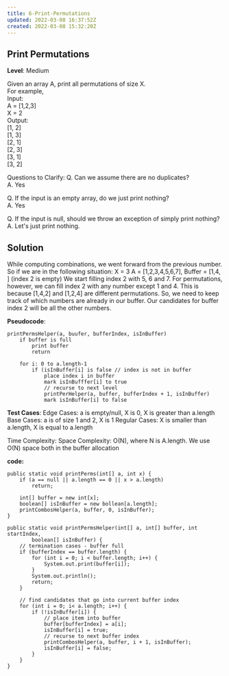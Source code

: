 ```yaml
---
title: 6-Print-Permutations
updated: 2022-03-08 16:37:52Z
created: 2022-03-08 15:32:20Z
---
```


## Print Permutations

**Level**: Medium

Given an array A, print all permutations of size X.  
For example,  
Input:  
A = [1,2,3]  
X = 2  
Output:  
[1, 2]  
[1, 3]  
[2, 1]  
[2, 3]  
[3, 1]  
[3, 2]  

Questions to Clarify:
Q. Can we assume there are no duplicates?  
A. Yes  

Q. If the input is an empty array, do we just print nothing?  
A. Yes  

Q. If the input is null, should we throw an exception of simply print nothing?  
A. Let's just print nothing.  


## Solution  
While computing combinations, we went forward from the previous number. So if we are in the
following situation:
X = 3
A = [1,2,3,4,5,6,7],
Buffer = [1,4, ] (index 2 is empty)
We start filling index 2 with 5, 6 and 7.
For permutations, however, we can fill index 2 with any number except 1 and 4. This is because
[1,4,2] and [1,2,4] are different permutations.
So, we need to keep track of which numbers are already in our buffer. Our candidates for
buffer index 2 will be all the other numbers.

**Pseudocode**:
```
printPermsHelper(a, buufer, bufferIndex, isInBuffer)
    if buffer is full
        print buffer
        return

    for i: 0 to a.length-1
        if (isInBuffer[i] is false // index is not in buffer
            place index i in buffer
            mark isInBufffer[i] to true
            // recurse to next level
            printPerHelper(a, buffer, bufferIndex + 1, isInBuffer)
            mark isInBuffer[i] to false
```

**Test Cases**:
Edge Cases: a is empty/null, X is 0, X is greater than a.length
Base Cases: a is of size 1 and 2, X is 1
Regular Cases: X is smaller than a.length, X is equal to a.length

Time Complexity: 
Space Complexity: O(N), where N is A.length. We use O(N) space both in the buffer allocation

**code:**
```
public static void printPerms(int[] a, int x) {
    if (a == null || a.length == 0 || x > a.length)
        return;

    int[] buffer = new int[x];
    boolean[] isInBuffer = new bollean[a.length];
    printCombosHelper(a, buffer, 0, isInBuffer);
}

public static void printPermsHelper(int[] a, int[] buffer, int startIndex,
        boolean[] isInBuffer) {
    // termination cases - buffer full
    if (bufferIndex == buffer.length) {
        for (int i = 0; i < buffer.length; i++) {
            System.out.print(buffer[i]);
        }
        System.out.println();
        return;
    }

    // find candidates that go into current buffer index
    for (int i = 0; i< a.length; i++) {
        if (!isInBuffer[i]) {
            // place item into buffer
            buffer[bufferIndex] = a[i];
            isInBuffer[i] = true;
            // recurse to next buffer index
            printCombosHelper(a, buffer, i + 1, isInBuffer);
            isInBuffer[i] = false;
        }
    }
}
```

